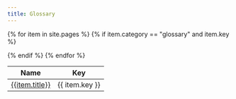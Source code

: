 ```yaml
---
title: Glossary
---
```


<table class="table table-striped">
  <thead>
    <tr>
			<th>Name</th>
      <th>Key</th>
    </tr>
	</thead>

  {% for item in site.pages %}
  {% if item.category == "glossary" and item.key %}
  <tr>
    <td>
      <a class='rule-list-title' href="{{ item.url | prepend: site.baseurl }}">{{item.title}}</a>
    </td>
    <td>
      {{ item.key }}
    </td>
  </tr>
  {% endif %}
  {% endfor %}
</table>